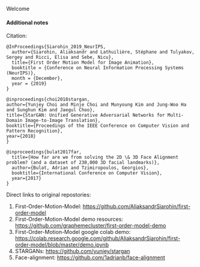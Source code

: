 Welcome

#### Additional notes

Citation:

```
@InProceedings{Siarohin_2019_NeurIPS,
  author={Siarohin, Aliaksandr and Lathuilière, Stéphane and Tulyakov, Sergey and Ricci, Elisa and Sebe, Nicu},
  title={First Order Motion Model for Image Animation},
  booktitle = {Conference on Neural Information Processing Systems (NeurIPS)},
  month = {December},
  year = {2019}
}

@inproceedings{choi2018stargan,
author={Yunjey Choi and Minje Choi and Munyoung Kim and Jung-Woo Ha and Sunghun Kim and Jaegul Choo},
title={StarGAN: Unified Generative Adversarial Networks for Multi-Domain Image-to-Image Translation},
booktitle={Proceedings of the IEEE Conference on Computer Vision and Pattern Recognition},
year={2018}
}

@inproceedings{bulat2017far,
  title={How far are we from solving the 2D \& 3D Face Alignment problem? (and a dataset of 230,000 3D facial landmarks)},
  author={Bulat, Adrian and Tzimiropoulos, Georgios},
  booktitle={International Conference on Computer Vision},
  year={2017}
}
```
Direct links to original repostories:
1) First-Order-Motion-Model:
https://github.com/AliaksandrSiarohin/first-order-model
2) First-Order-Motion-Model demo resources:
https://github.com/graphemecluster/first-order-model-demo
3) First-Order-Motion-Model google colab demo: 
https://colab.research.google.com/github/AliaksandrSiarohin/first-order-model/blob/master/demo.ipynb
4) STARGANs:
https://github.com/yunjey/stargan
5) Face-alignment:
https://github.com/1adrianb/face-alignment
